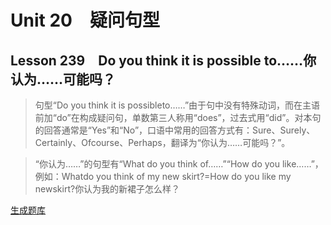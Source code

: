 ﻿ # Unit 20　疑问句型
 ## Lesson 239　Do you think it is possible to……你认为……可能吗？
 
> 句型“Do you think it is possibleto……”由于句中没有特殊动词，而在主语前加“do”在构成疑问句，单数第三人称用“does”，过去式用“did”。对本句的回答通常是“Yes”和“No”，口语中常用的回答方式有：Sure、Surely、Certainly、Ofcourse、Perhaps，翻译为“你认为……可能吗？”。

> “你认为……”的句型有“What do you think of……”“How do you like……”，例如：Whatdo you think of my new skirt?=How do you like my newskirt?你认为我的新裙子怎么样？


 [生成题库](./sentence/f239.json)